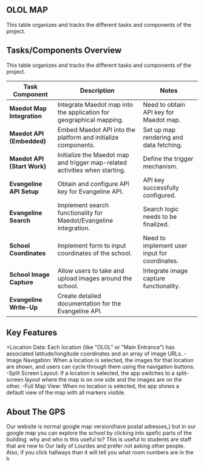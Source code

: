 ## OLOL MAP

This table organizes and tracks the different tasks and components of the project. 
## Tasks/Components Overview

This table organizes and tracks the different tasks and components of the project.

| Task Component            | Description                                                                 | Notes                                                                 |
|---------------------------|-----------------------------------------------------------------------------|-----------------------------------------------------------------------|
| **Maedot Map Integration** | Integrate Maedot map into the application for geographical mapping.         | Need to obtain API key for Maedot map.                               |
| **Maedot API (Embedded)**  | Embed Maedot API into the platform and initialize components.               | Set up map rendering and data fetching.                               |
| **Maedot API (Start Work)**| Initialize the Maedot map and trigger map-related activities when starting. | Define the trigger mechanism.                                        |
| **Evangeline API Setup**   | Obtain and configure API key for Evangeline API.                            | API key successfully configured.                                      |
| **Evangeline Search**      | Implement search functionality for Maedot/Evangeline integration.           | Search logic needs to be finalized.                                   |
| **School Coordinates**     | Implement form to input coordinates of the school.                         | Need to implement user input for coordinates.                         |
| **School Image Capture**   | Allow users to take and upload images around the school.                    | Integrate image capture functionality.                                |
| **Evangeline Write-Up**    | Create detailed documentation for the Evangeline API.                      

## Key Features
+Location Data: Each location (like "OLOL" or "Main Entrance") has associated latitude/longitude coordinates and an array of image URLs.
-Image Navigation: When a location is selected, the images for that location are shown, and users can cycle through them using the navigation buttons.
-Split Screen Layout: If a location is selected, the app switches to a split-screen layout where the map is on one side and the images are on the other.
-Full Map View: When no location is selected, the app shows a default view of the map with all markers visible.
## About The GPS
Our website is normal google map version(have postal adresses,) but in our google map you can explore the school by clicking into spefic parts of the building.
why and who is this useful to?
This is useful to students are staff that are new to Our lady of Lourdes and prefer not asking other people. Also, if you click hallways than it will tell you what room numbers are in the h

